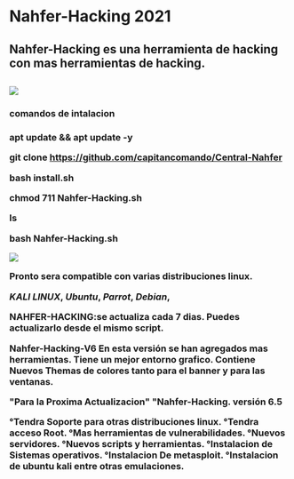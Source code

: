 # Nahfer-Hacking 2021

<h2>Nahfer-Hacking es una herramienta de hacking con mas herramientas de hacking.<h2>

<img src="https://wwwlegionhackingnahferdata.files.wordpress.com/2020/09/f09f928ee18d9de2839fe0bc98e294bce283a2e0bf98e29ca6e29db0f09f859df09f8590f09f8597f09f8595f09f8594f09f85a1e29db1-e294bce283a2f096a398e29ca6-20200917_184537-1.jpg?w=300">

<h3>comandos de intalacion<h3>

apt update && apt update -y

git clone https://github.com/capitancomando/Central-Nahfer

bash install.sh 

chmod 711 Nahfer-Hacking.sh

ls

bash Nahfer-Hacking.sh

<img src="https://wwwlegionhackingnahferdata.files.wordpress.com/2020/11/54-9-11-2466-4595-20201023_072309817920374-424317895.jpg?w=300">

Pronto sera compatible con varias distribuciones linux.

*KALI LINUX*,
*Ubuntu*,
*Parrot*,
*Debian*,

NAHFER-HACKING:se actualiza cada 7 dias.
Puedes actualizarlo desde el mismo script.

Nahfer-Hacking-V6
En esta versión se han agregados mas herramientas.
Tiene un mejor entorno grafico.
Contiene Nuevos Themas de colores tanto para el banner y para las ventanas.

"Para la Proxima Actualizacion"
"Nahfer-Hacking. versión 6.5

°Tendra Soporte para otras distribuciones linux.
°Tendra acceso Root.
°Mas herramientas de vulnerabilidades.
°Nuevos servidores.
°Nuevos scripts y herramientas.
°Instalacion de Sistemas operativos.
°Instalacion De metasploit.
°Instalacion de ubuntu kali entre otras emulaciones.

